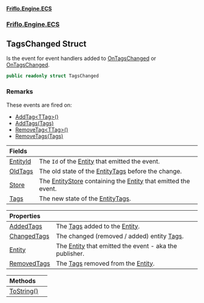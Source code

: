 #### [Friflo.Engine.ECS](index.md#'index')
### [Friflo.Engine.ECS](Friflo.Engine.ECS.md#'Friflo.Engine.ECS')

## TagsChanged Struct

Is the event for event handlers added to [OnTagsChanged](Entity.OnTagsChanged.md#'Friflo.Engine.ECS.Entity.OnTagsChanged') or [OnTagsChanged](EntityStoreBase.OnTagsChanged.md#'Friflo.Engine.ECS.EntityStoreBase.OnTagsChanged').

```csharp
public readonly struct TagsChanged
```

### Remarks
These events are fired on:
- [AddTag&lt;TTag&gt;()](Entity.AddTag_TTag_().md#'Friflo.Engine.ECS.Entity.AddTag<TTag>()')
- [AddTags(Tags)](Entity.AddTags(Tags).md#'Friflo.Engine.ECS.Entity.AddTags(Friflo.Engine.ECS.Tags)')
- [RemoveTag&lt;TTag&gt;()](Entity.RemoveTag_TTag_().md#'Friflo.Engine.ECS.Entity.RemoveTag<TTag>()')
- [RemoveTags(Tags)](Entity.RemoveTags(Tags).md#'Friflo.Engine.ECS.Entity.RemoveTags(Friflo.Engine.ECS.Tags)')

| Fields | |
| :--- | :--- |
| [EntityId](TagsChanged.EntityId.md#'Friflo.Engine.ECS.TagsChanged.EntityId') | The `Id` of the [Entity](TagsChanged.Entity.md#'Friflo.Engine.ECS.TagsChanged.Entity') that emitted the event. |
| [OldTags](TagsChanged.OldTags.md#'Friflo.Engine.ECS.TagsChanged.OldTags') | The old state of the [Entity](TagsChanged.Entity.md#'Friflo.Engine.ECS.TagsChanged.Entity')[Tags](Entity.Tags.md#'Friflo.Engine.ECS.Entity.Tags') before the change. |
| [Store](TagsChanged.Store.md#'Friflo.Engine.ECS.TagsChanged.Store') | The [EntityStore](EntityStore.md#'Friflo.Engine.ECS.EntityStore') containing the [Entity](TagsChanged.Entity.md#'Friflo.Engine.ECS.TagsChanged.Entity') that emitted the event. |
| [Tags](TagsChanged.Tags.md#'Friflo.Engine.ECS.TagsChanged.Tags') | The new state of the [Entity](TagsChanged.Entity.md#'Friflo.Engine.ECS.TagsChanged.Entity')[Tags](Entity.Tags.md#'Friflo.Engine.ECS.Entity.Tags'). |

| Properties | |
| :--- | :--- |
| [AddedTags](TagsChanged.AddedTags.md#'Friflo.Engine.ECS.TagsChanged.AddedTags') | The [Tags](Tags.md#'Friflo.Engine.ECS.Tags') added to the [Entity](TagsChanged.Entity.md#'Friflo.Engine.ECS.TagsChanged.Entity'). |
| [ChangedTags](TagsChanged.ChangedTags.md#'Friflo.Engine.ECS.TagsChanged.ChangedTags') | The changed (removed / added) entity [Tags](Tags.md#'Friflo.Engine.ECS.Tags'). |
| [Entity](TagsChanged.Entity.md#'Friflo.Engine.ECS.TagsChanged.Entity') | The [Entity](TagsChanged.Entity.md#'Friflo.Engine.ECS.TagsChanged.Entity') that emitted the event - aka the publisher. |
| [RemovedTags](TagsChanged.RemovedTags.md#'Friflo.Engine.ECS.TagsChanged.RemovedTags') | The [Tags](Tags.md#'Friflo.Engine.ECS.Tags') removed from the [Entity](TagsChanged.Entity.md#'Friflo.Engine.ECS.TagsChanged.Entity'). |

| Methods | |
| :--- | :--- |
| [ToString()](TagsChanged.ToString().md#'Friflo.Engine.ECS.TagsChanged.ToString()') | |
